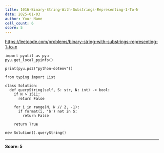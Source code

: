 ```yaml
---
title: 1016-Binary-String-With-Substrings-Representing-1-To-N
date: 2025-01-03
author: Your Name
cell_count: 6
score: 5
---
```


https://leetcode.com/problems/binary-string-with-substrings-representing-1-to-n


```
import pyutil as pyu
pyu.get_local_pyinfo()
```


```
print(pyu.ps2("python-dotenv"))
```


```
from typing import List
```


```
class Solution:
  def queryString(self, S: str, N: int) -> bool:
    if N > 1511:
      return False

    for i in range(N, N // 2, -1):
      if format(i, 'b') not in S:
        return False

    return True
```


```
new Solution().queryString()
```


---
**Score: 5**